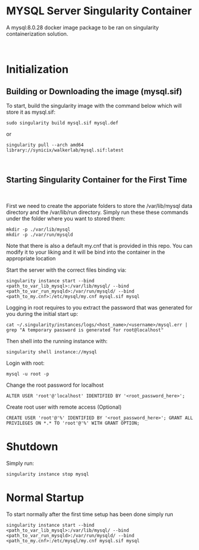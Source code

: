 # MYSQL Server Singularity Container

A mysql:8.0.28 docker image package to be ran on singularity containerization solution.

<br/>

# Initialization

## Building or Downloading the image (mysql.sif)

To start, build the singularity image with the command below which will store it as mysql.sif:

    sudo singularity build mysql.sif mysql.def

or 

    singularity pull --arch amd64 library://synicix/walkerlab/mysql.sif:latest
<br/>

## Starting Singularity Container for the First Time
<br/>

First we need to create the apporiate folders to store the /var/lib/mysql data directory and the /var/lib/run directory. Simply run these these commands under the folder where you want to stored them:

    mkdir -p ./var/lib/mysql
    mkdir -p ./var/run/mysqld

Note that there is also a default my.cnf that is provided in this repo. You can modify it to your liking and it will be bind into the container in the appropriate location

Start the server with the correct files binding via:

    singularity instance start --bind <path_to_var_lib_mysql>:/var/lib/mysql/ --bind <path_to_var_run_mysqld>:/var/run/mysqld/ --bind <path_to_my.cnf>:/etc/mysql/my.cnf mysql.sif mysql

Logging in root requires to you extract the password that was generated for you during the initial start up:

    cat ~/.singularity/instances/logs/<host_name>/<username>/mysql.err | grep "A temporary password is generated for root@localhost"

Then shell into the running instance with:

    singularity shell instance://mysql

Login with root:

    mysql -u root -p

Change the root password for localhost

    ALTER USER 'root'@'localhost' IDENTIFIED BY '<root_password_here>';

Create root user with remote access (Optional)

    CREATE USER 'root'@'%' IDENTIFIED BY '<root_password_here>'; GRANT ALL PRIVILEGES ON *.* TO 'root'@'%' WITH GRANT OPTION;

# Shutdown
Simply run:
    
    singularity instance stop mysql

# Normal Startup
To start normally after the first time setup has been done simply run 

    singularity instance start --bind <path_to_var_lib_mysql>:/var/lib/mysql/ --bind <path_to_var_run_mysqld>:/var/run/mysqld/ --bind <path_to_my.cnf>:/etc/mysql/my.cnf mysql.sif mysql

